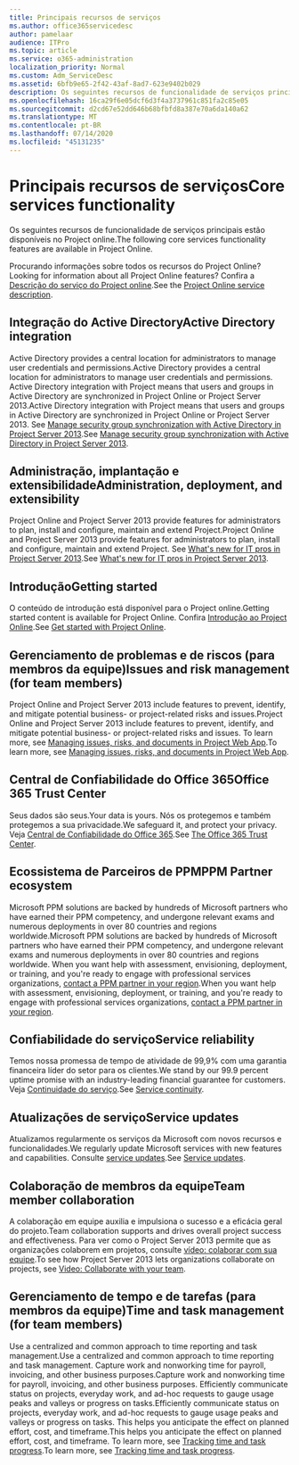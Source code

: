 ```yaml
---
title: Principais recursos de serviços
ms.author: office365servicedesc
author: pamelaar
audience: ITPro
ms.topic: article
ms.service: o365-administration
localization_priority: Normal
ms.custom: Adm_ServiceDesc
ms.assetid: 6bfb9e65-2f42-43af-8ad7-623e9402b029
description: Os seguintes recursos de funcionalidade de serviços principais estão disponíveis no Project online.
ms.openlocfilehash: 16ca29f6e05dcf6d3f4a3737961c851fa2c85e05
ms.sourcegitcommit: d2cd67e52dd646b68bfbfd8a387e70a6da140a62
ms.translationtype: MT
ms.contentlocale: pt-BR
ms.lasthandoff: 07/14/2020
ms.locfileid: "45131235"
---
```

# <a name="core-services-functionality"></a><span data-ttu-id="a13e6-103">Principais recursos de serviços</span><span class="sxs-lookup"><span data-stu-id="a13e6-103">Core services functionality</span></span>

<span data-ttu-id="a13e6-104">Os seguintes recursos de funcionalidade de serviços principais estão disponíveis no Project online.</span><span class="sxs-lookup"><span data-stu-id="a13e6-104">The following core services functionality features are available in Project Online.</span></span>
  
<span data-ttu-id="a13e6-105">Procurando informações sobre todos os recursos do Project Online?</span><span class="sxs-lookup"><span data-stu-id="a13e6-105">Looking for information about all Project Online features?</span></span> <span data-ttu-id="a13e6-106">Confira a [Descrição do serviço do Project online](project-online-service-description.md).</span><span class="sxs-lookup"><span data-stu-id="a13e6-106">See the [Project Online service description](project-online-service-description.md).</span></span>
  
## <a name="active-directory-integration"></a><span data-ttu-id="a13e6-107">Integração do Active Directory</span><span class="sxs-lookup"><span data-stu-id="a13e6-107">Active Directory integration</span></span>

<span data-ttu-id="a13e6-108">Active Directory provides a central location for administrators to manage user credentials and permissions.</span><span class="sxs-lookup"><span data-stu-id="a13e6-108">Active Directory provides a central location for administrators to manage user credentials and permissions.</span></span> <span data-ttu-id="a13e6-109">Active Directory integration with Project means that users and groups in Active Directory are synchronized in Project Online or Project Server 2013.</span><span class="sxs-lookup"><span data-stu-id="a13e6-109">Active Directory integration with Project means that users and groups in Active Directory are synchronized in Project Online or Project Server 2013.</span></span> <span data-ttu-id="a13e6-110">See [Manage security group synchronization with Active Directory in Project Server 2013](https://go.microsoft.com/fwlink/p/?LinkId=402631).</span><span class="sxs-lookup"><span data-stu-id="a13e6-110">See [Manage security group synchronization with Active Directory in Project Server 2013](https://go.microsoft.com/fwlink/p/?LinkId=402631).</span></span>
  
## <a name="administration-deployment-and-extensibility"></a><span data-ttu-id="a13e6-111">Administração, implantação e extensibilidade</span><span class="sxs-lookup"><span data-stu-id="a13e6-111">Administration, deployment, and extensibility</span></span>

<span data-ttu-id="a13e6-112">Project Online and Project Server 2013 provide features for administrators to plan, install and configure, maintain and extend Project.</span><span class="sxs-lookup"><span data-stu-id="a13e6-112">Project Online and Project Server 2013 provide features for administrators to plan, install and configure, maintain and extend Project.</span></span> <span data-ttu-id="a13e6-113">See [What's new for IT pros in Project Server 2013](https://go.microsoft.com/fwlink/p/?LinkId=272017).</span><span class="sxs-lookup"><span data-stu-id="a13e6-113">See [What's new for IT pros in Project Server 2013](https://go.microsoft.com/fwlink/p/?LinkId=272017).</span></span>
  
## <a name="getting-started"></a><span data-ttu-id="a13e6-114">Introdução</span><span class="sxs-lookup"><span data-stu-id="a13e6-114">Getting started</span></span>

<span data-ttu-id="a13e6-115">O conteúdo de introdução está disponível para o Project online.</span><span class="sxs-lookup"><span data-stu-id="a13e6-115">Getting started content is available for Project Online.</span></span> <span data-ttu-id="a13e6-116">Confira [Introdução ao Project Online](https://support.office.com/en-us/article/Get-started-with-Project-Online-E3E5F64F-ADA5-4F9D-A578-130B2D4E5F11?ui=en-US&amp;rs=en-US&amp;ad=US).</span><span class="sxs-lookup"><span data-stu-id="a13e6-116">See [Get started with Project Online](https://support.office.com/en-us/article/Get-started-with-Project-Online-E3E5F64F-ADA5-4F9D-A578-130B2D4E5F11?ui=en-US&amp;rs=en-US&amp;ad=US).</span></span>
  
## <a name="issues-and-risk-management-for-team-members"></a><span data-ttu-id="a13e6-117">Gerenciamento de problemas e de riscos (para membros da equipe)</span><span class="sxs-lookup"><span data-stu-id="a13e6-117">Issues and risk management (for team members)</span></span>

<span data-ttu-id="a13e6-118">Project Online and Project Server 2013 include features to prevent, identify, and mitigate potential business- or project-related risks and issues.</span><span class="sxs-lookup"><span data-stu-id="a13e6-118">Project Online and Project Server 2013 include features to prevent, identify, and mitigate potential business- or project-related risks and issues.</span></span> <span data-ttu-id="a13e6-119">To learn more, see [Managing issues, risks, and documents in Project Web App](https://go.microsoft.com/fwlink/?LinkId=402634).</span><span class="sxs-lookup"><span data-stu-id="a13e6-119">To learn more, see [Managing issues, risks, and documents in Project Web App](https://go.microsoft.com/fwlink/?LinkId=402634).</span></span>
  
## <a name="office-365-trust-center"></a><span data-ttu-id="a13e6-120">Central de Confiabilidade do Office 365</span><span class="sxs-lookup"><span data-stu-id="a13e6-120">Office 365 Trust Center</span></span>

<span data-ttu-id="a13e6-121">Seus dados são seus.</span><span class="sxs-lookup"><span data-stu-id="a13e6-121">Your data is yours.</span></span> <span data-ttu-id="a13e6-122">Nós os protegemos e também protegemos a sua privacidade.</span><span class="sxs-lookup"><span data-stu-id="a13e6-122">We safeguard it, and protect your privacy.</span></span> <span data-ttu-id="a13e6-123">Veja [Central de Confiabilidade do Office 365](https://go.microsoft.com/fwlink/?LinkId=402637).</span><span class="sxs-lookup"><span data-stu-id="a13e6-123">See [The Office 365 Trust Center](https://go.microsoft.com/fwlink/?LinkId=402637).</span></span>
  
## <a name="ppm-partner-ecosystem"></a><span data-ttu-id="a13e6-124">Ecossistema de Parceiros de PPM</span><span class="sxs-lookup"><span data-stu-id="a13e6-124">PPM Partner ecosystem</span></span>

<span data-ttu-id="a13e6-125">Microsoft PPM solutions are backed by hundreds of Microsoft partners who have earned their PPM competency, and undergone relevant exams and numerous deployments in over 80 countries and regions worldwide.</span><span class="sxs-lookup"><span data-stu-id="a13e6-125">Microsoft PPM solutions are backed by hundreds of Microsoft partners who have earned their PPM competency, and undergone relevant exams and numerous deployments in over 80 countries and regions worldwide.</span></span> <span data-ttu-id="a13e6-126">When you want help with assessment, envisioning, deployment, or training, and you're ready to engage with professional services organizations, [contact a PPM partner in your region](https://go.microsoft.com/fwlink/p/?LinkId=272646).</span><span class="sxs-lookup"><span data-stu-id="a13e6-126">When you want help with assessment, envisioning, deployment, or training, and you're ready to engage with professional services organizations, [contact a PPM partner in your region](https://go.microsoft.com/fwlink/p/?LinkId=272646).</span></span>
  
## <a name="service-reliability"></a><span data-ttu-id="a13e6-127">Confiabilidade do serviço</span><span class="sxs-lookup"><span data-stu-id="a13e6-127">Service reliability</span></span>

<span data-ttu-id="a13e6-128">Temos nossa promessa de tempo de atividade de 99,9% com uma garantia financeira líder do setor para os clientes.</span><span class="sxs-lookup"><span data-stu-id="a13e6-128">We stand by our 99.9 percent uptime promise with an industry-leading financial guarantee for customers.</span></span> <span data-ttu-id="a13e6-129">Veja [Continuidade do serviço](https://go.microsoft.com/fwlink/?LinkId=402653).</span><span class="sxs-lookup"><span data-stu-id="a13e6-129">See [Service continuity](https://go.microsoft.com/fwlink/?LinkId=402653).</span></span>
  
## <a name="service-updates"></a><span data-ttu-id="a13e6-130">Atualizações de serviço</span><span class="sxs-lookup"><span data-stu-id="a13e6-130">Service updates</span></span>

<span data-ttu-id="a13e6-131">Atualizamos regularmente os serviços da Microsoft com novos recursos e funcionalidades.</span><span class="sxs-lookup"><span data-stu-id="a13e6-131">We regularly update Microsoft services with new features and capabilities.</span></span> <span data-ttu-id="a13e6-132">Consulte [service updates](../office-365-platform-service-description/service-updates.md).</span><span class="sxs-lookup"><span data-stu-id="a13e6-132">See [Service updates](../office-365-platform-service-description/service-updates.md).</span></span>
  
## <a name="team-member-collaboration"></a><span data-ttu-id="a13e6-133">Colaboração de membros da equipe</span><span class="sxs-lookup"><span data-stu-id="a13e6-133">Team member collaboration</span></span>

<span data-ttu-id="a13e6-134">A colaboração em equipe auxilia e impulsiona o sucesso e a eficácia geral do projeto.</span><span class="sxs-lookup"><span data-stu-id="a13e6-134">Team collaboration supports and drives overall project success and effectiveness.</span></span> <span data-ttu-id="a13e6-135">Para ver como o Project Server 2013 permite que as organizações colaborem em projetos, consulte [vídeo: colaborar com sua equipe](https://go.microsoft.com/fwlink/?LinkId=402628).</span><span class="sxs-lookup"><span data-stu-id="a13e6-135">To see how Project Server 2013 lets organizations collaborate on projects, see [Video: Collaborate with your team](https://go.microsoft.com/fwlink/?LinkId=402628).</span></span>
  
## <a name="time-and-task-management-for-team-members"></a><span data-ttu-id="a13e6-136">Gerenciamento de tempo e de tarefas (para membros da equipe)</span><span class="sxs-lookup"><span data-stu-id="a13e6-136">Time and task management (for team members)</span></span>

<span data-ttu-id="a13e6-137">Use a centralized and common approach to time reporting and task management.</span><span class="sxs-lookup"><span data-stu-id="a13e6-137">Use a centralized and common approach to time reporting and task management.</span></span> <span data-ttu-id="a13e6-138">Capture work and nonworking time for payroll, invoicing, and other business purposes.</span><span class="sxs-lookup"><span data-stu-id="a13e6-138">Capture work and nonworking time for payroll, invoicing, and other business purposes.</span></span> <span data-ttu-id="a13e6-139">Efficiently communicate status on projects, everyday work, and ad-hoc requests to gauge usage peaks and valleys or progress on tasks.</span><span class="sxs-lookup"><span data-stu-id="a13e6-139">Efficiently communicate status on projects, everyday work, and ad-hoc requests to gauge usage peaks and valleys or progress on tasks.</span></span> <span data-ttu-id="a13e6-140">This helps you anticipate the effect on planned effort, cost, and timeframe.</span><span class="sxs-lookup"><span data-stu-id="a13e6-140">This helps you anticipate the effect on planned effort, cost, and timeframe.</span></span> <span data-ttu-id="a13e6-141">To learn more, see [Tracking time and task progress](https://go.microsoft.com/fwlink/p/?LinkId=271321).</span><span class="sxs-lookup"><span data-stu-id="a13e6-141">To learn more, see [Tracking time and task progress](https://go.microsoft.com/fwlink/p/?LinkId=271321).</span></span>
  